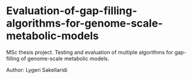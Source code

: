 # Evaluation-of-gap-filling-algorithms-for-genome-scale-metabolic-models

MSc thesis project. Testing and evaluation of multiple algorithms for gap-filling of genome-scale metabolic models.

Author: Lygeri Sakellaridi
